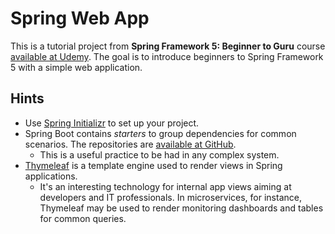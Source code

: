 # Spring Web App
This is a tutorial project from **Spring Framework 5: Beginner to Guru** course [available at Udemy](https://www.udemy.com/course/spring-framework-5-beginner-to-guru). The goal is to introduce beginners to Spring Framework 5 with a simple web application.

## Hints
- Use [Spring Initializr](https://start.spring.io) to set up your project.
- Spring Boot contains _starters_ to group dependencies for common scenarios. The repositories are [available at GitHub](https://github.com/spring-projects/spring-boot/tree/master/spring-boot-project/spring-boot-starters).
  - This is a useful practice to be had in any complex system.
- [Thymeleaf](https://www.thymeleaf.org) is a template engine used to render views in Spring applications.
  - It's an interesting technology for internal app views aiming at developers and IT professionals. In microservices, for instance, Thymeleaf may be used to render monitoring dashboards and tables for common queries.
